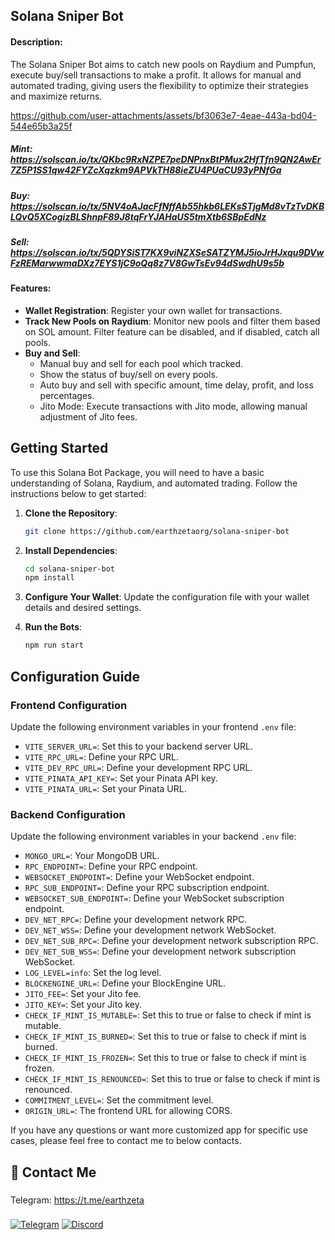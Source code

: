 ## Solana Sniper Bot

#### Description:
The Solana Sniper Bot aims to catch new pools on Raydium and Pumpfun, execute buy/sell transactions to make a profit. It allows for manual and automated trading, giving users the flexibility to optimize their strategies and maximize returns.

https://github.com/user-attachments/assets/bf3063e7-4eae-443a-bd04-544e65b3a25f

##### Mint: https://solscan.io/tx/QKbc9RxNZPE7peDNPnxBtPMux2HfTfn9QN2AwEr7Z5P1SS1qw42FYZcXqzkm9APVkTH88ieZU4PUaCU93yPNfGa
##### Buy: https://solscan.io/tx/5NV4oAJacFfNffAb55hkb6LEKsSTjgMd8vTzTvDKBLQvQ5XCogizBLShnpF89J8tqFrYJAHaUS5tmXtb6SBpEdNz
##### Sell: https://solscan.io/tx/5QDYSiST7KX9viNZXSeSATZYMJ5ioJrHJxqu9DVwFzREMarwwmaDXz7EYS1jC9oQq8z7V8GwTsEv94dSwdhU9s5b

#### Features:
- **Wallet Registration**: Register your own wallet for transactions.
- **Track New Pools on Raydium**: Monitor new pools and filter them based on SOL amount. Filter feature can be disabled, and if disabled, catch all pools.
- **Buy and Sell**: 
  - Manual buy and sell for each pool which tracked.
  - Show the status of buy/sell on every pools.
  - Auto buy and sell with specific amount, time delay, profit, and loss percentages.
  - Jito Mode: Execute transactions with Jito mode, allowing manual adjustment of Jito fees.

## Getting Started

To use this Solana Bot Package, you will need to have a basic understanding of Solana, Raydium, and automated trading. Follow the instructions below to get started:

1. **Clone the Repository**: 
   ```bash
   git clone https://github.com/earthzetaorg/solana-sniper-bot
   ```
2. **Install Dependencies**:
   ```bash
   cd solana-sniper-bot
   npm install
   ```
3. **Configure Your Wallet**: Update the configuration file with your wallet details and desired settings.

4. **Run the Bots**:
     ```bash
     npm run start
     ```

## Configuration Guide

### Frontend Configuration
Update the following environment variables in your frontend `.env` file:

- `VITE_SERVER_URL=`: Set this to your backend server URL.
- `VITE_RPC_URL=`: Define your RPC URL.
- `VITE_DEV_RPC_URL=`: Define your development RPC URL.
- `VITE_PINATA_API_KEY=`: Set your Pinata API key.
- `VITE_PINATA_URL=`: Set your Pinata URL.

### Backend Configuration
Update the following environment variables in your backend `.env` file:

- `MONGO_URL=`: Your MongoDB URL.
- `RPC_ENDPOINT=`: Define your RPC endpoint.
- `WEBSOCKET_ENDPOINT=`: Define your WebSocket endpoint.
- `RPC_SUB_ENDPOINT=`: Define your RPC subscription endpoint.
- `WEBSOCKET_SUB_ENDPOINT=`: Define your WebSocket subscription endpoint.
- `DEV_NET_RPC=`: Define your development network RPC.
- `DEV_NET_WSS=`: Define your development network WebSocket.
- `DEV_NET_SUB_RPC=`: Define your development network subscription RPC.
- `DEV_NET_SUB_WSS=`: Define your development network subscription WebSocket.
- `LOG_LEVEL=info`: Set the log level.
- `BLOCKENGINE_URL=`: Define your BlockEngine URL.
- `JITO_FEE=`: Set your Jito fee.
- `JITO_KEY=`: Set your Jito key.
- `CHECK_IF_MINT_IS_MUTABLE=`: Set this to true or false to check if mint is mutable.
- `CHECK_IF_MINT_IS_BURNED=`: Set this to true or false to check if mint is burned.
- `CHECK_IF_MINT_IS_FROZEN=`: Set this to true or false to check if mint is frozen.
- `CHECK_IF_MINT_IS_RENOUNCED=`: Set this to true or false to check if mint is renounced.
- `COMMITMENT_LEVEL=`: Set the commitment level.
- `ORIGIN_URL=`: The frontend URL for allowing CORS.

If you have any questions or want more customized app for specific use cases, please feel free to contact me to below contacts.

## 👋 Contact Me

### 
Telegram: https://t.me/earthzeta
###
<div style={{display:flex; justify-content:space-evenly}}> 
    <a href="https://t.me/earthzeta" target="_blank"><img alt="Telegram"
        src="https://img.shields.io/badge/Telegram-26A5E4?style=for-the-badge&logo=telegram&logoColor=white"/></a>
    <a href="https://discordapp.com/users/339619501081362432" target="_blank"><img alt="Discord"
        src="https://img.shields.io/badge/Discord-7289DA?style=for-the-badge&logo=discord&logoColor=white"/></a>    
</div>
